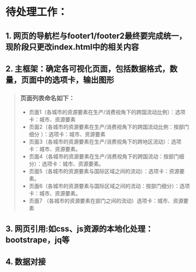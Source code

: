 # 待处理工作：
## 1. 网页的导航栏与footer1/footer2最终要完成统一，现阶段只更改index.html中的相关内容
## 2. 主框架：确定各可视化页面，包括数据格式，数量，页面中的选项卡，输出图形
> ### 页面列表命名如下：
> * 页面1（各城市的资源要素在生产/消费视角下的跨国流动比例）：选项卡：城市、资源要素
> * 页面2（各城市的资源要素在生产/消费视角下的跨国流动比例：按部门细分 ）：选项卡：城市、资源要素
> * 页面3（各城市的资源要素在生产/消费视角下的跨地区流动）：选项卡：城市、资源要素。
> * 页面4（各城市的资源要素在生产/消费视角下的跨国流动：按部门细分）：选项卡：城市、资源要素。
> * 页面5（各城市的资源要素与国际区域之间的流动）：选项卡：资源要素。
> * 页面6（各城市的资源要素与国际区域之间的流动：按部门细分）：选项卡：城市、资源要素。
> * 页面7 （各城市的资源要素在部门之间的流动）选项卡：城市、资源要素
## 3. 网页引用:如css、js资源的本地化处理：bootstrape，jq等
## 4. 数据对接